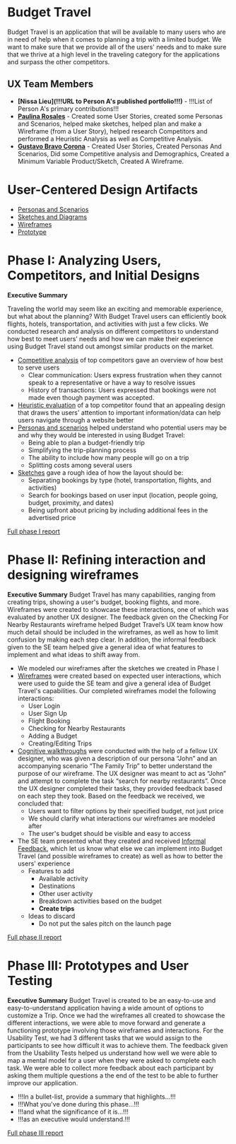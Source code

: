 # Budget Travel

Budget Travel is an application that will be available to many users who are in need of help when it comes to planning a trip with a limited budget. We want to make sure that we provide all of the users' needs and to make sure that we thrive at a high level in the traveling category for the applications and surpass the other competitors.

## UX Team Members

* **[Nissa Lieu](!!!URL to Person A's published portfolio!!!)** - !!!List of Person A's primary contributions!!!
* **[Paulina Rosales](https://usabilityengineering.github.io/ux-portfolio-rosalep/)** - Created some User Stories, created some Personas and Scenarios, helped make sketches, helped plan and make a Wireframe (from a User Story), helped research Competitors and performed a Heuristic Analysis as well as Competitive Analysis. 
* **[Gustavo Bravo Corona](https://github.com/UsabilityEngineering/ux-portfolio-gabravocorona)** - Created User Stories, Created Personas And Scenarios, Did some Competitive analysis and Demographics, Created a Minimum Variable Product/Sketch, Created A Wireframe.

# User-Centered Design Artifacts
 
<!--!!!For the following, add a PDF of your artifact to the repository and replace the # with the file name!!! -->

* [Personas and Scenarios](personas/)
* [Sketches and Diagrams](sketches/)
* [Wireframes](wireframes/)
* [Prototype](#)

# Phase I: Analyzing Users, Competitors, and Initial Designs

**Executive Summary**

Traveling the world may seem like an exciting and memorable experience, but what about the planning? With Budget Travel users can efficiently book flights, hotels, transportation, and activities with just a few clicks. We conducted research and analysis on different competitors to understand how best to meet users’ needs and how we can make their experience using Budget Travel stand out amongst similar products on the market. 
 - <u>Competitive analysis</u> of top competitors gave an overview of how best to serve users
      - Clear communication: Users express frustration when they cannot speak to a representative or have a way to resolve issues
      - History of transactions: Users expressed that bookings were not made even though payment was accepted. 
 - <u>Heuristic evaluation</u> of a top competitor found that an appealing design that draws the users' attention to important information/data can help users navigate through a website better
 - <u>Personas and scenarios</u> helped understand who potential users may be and why they would be interested in using Budget Travel:
      - Being able to plan a budget-friendly trip
      - Simplifying the trip-planning process
      - The ability to include how many people will go on a trip
      - Splitting costs among several users
- <u>Sketches</u> gave a rough idea of how the layout should be:
  <ul>
    <li>Separating bookings by type (hotel, transportation, flights, and activities)</li>
    <li>Search for bookings based on user input (location, people going, budget, proximity, and dates)</li>
    <li>Being upfront about pricing by including additional fees in the advertised price</li>
  </ul>
[Full phase I report](phaseI/)

# Phase II: Refining interaction and designing wireframes

**Executive Summary**
Budget Travel has many capabilities, ranging from creating trips, showing a user's budget, booking flights, and more. Wireframes were created to showcase these interactions, one of which was evaluated by another UX designer. The feedback given on the Checking For Nearby Restaurants wireframe helped Budget Travel’s UX team know how much detail should be included in the wireframes, as well as how to limit confusion by making each step clear. In addition, the informal feedback given to the SE team helped give a general idea of what features to implement and what ideas to shift away from.

- We modeled our wireframes after the sketches we created in Phase I 
- <u>Wireframes</u> were created based on expected user interactions, which were used to guide the SE team and give a general idea of Budget Travel's capabilities. Our completed wireframes model the following interactions:
  - User Login
  - User Sign Up
  - Flight Booking
  - Checking for Nearby Restaurants
  - Adding a Budget
  - Creating/Editing Trips
- <u>Cognitive walkthroughs</u> were conducted with the help of a fellow UX designer, who was given a description of our persona “John” and an accompanying scenario “The Family Trip” to better understand the purpose of our wireframe. The UX designer was meant to act as “John” and attempt to complete the task “search for nearby restaurants”. Once the UX designer completed their tasks, they provided feedback based on each step they took. Based on the feedback we received, we concluded that:
  - Users want to filter options by their specified budget, not just price
  - We should clarify what interactions our wireframes are modeled after
  - The user's budget should be visible and easy to access
- The SE team presented what they created and received <u>Informal Feedback</u>, which let us know what else we can implement into Budget Travel (and possible wireframes to create) as well as how to better the users' experience
  - Features to add
    - Available activity
    - Destinations
    - Other user activity
    - Breakdown activities based on the budget
    - <strong>Create trips</strong>
  - Ideas to discard
    - Do not put the sales pitch on the launch page   

[Full phase II report](phaseII/)

# Phase III: Prototypes and User Testing

**Executive Summary**
Budget Travel is created to be an easy-to-use and easy-to-understand application having a wide amount of options to customize a Trip. Once we had the wireframes all created to showcase the different interactions, we were able to move forward and generate a functioning prototype involving those wireframes and interactions. For the Usability Test, we had 3 different tasks that we would assign to the participants to see how difficult it was to achieve them. The feedback given from the Usability Tests helped us understand how well we were able to map a mental model for a user when they were asked to complete each task. We were able to collect more feedback about each participant by asking them multiple questions a the end of the test to be able to further improve our application.

* !!!In a bullet-list, provide a summary that highlights...!!!
* !!!What you've done during this phase...!!!
* !!!and what the significance of it is...!!!
* !!!as an executive would understand.!!!

[Full phase III report](phaseIII/)
